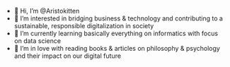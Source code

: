 - 👋 Hi, I’m @Aristokitten
- 👀 I’m interested in bridging business & technology and contributing to a sustainable, responsible digitalization in society
- 🌱 I’m currently learning basically everything on informatics with focus on data science
- 💞️ I’m in love with reading books & articles on philosophy & psychology and their impact on our digital future

<!---
Aristokitten/Aristokitten is a ✨ special ✨ repository because its `README.md` (this file) appears on your GitHub profile.
You can click the Preview link to take a look at your changes.
--->
